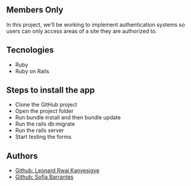 ## Members Only

In this project, we’ll be working to implement authentication systems so users can only access areas of a site they are authorized to.

## Tecnologies

* Ruby
* Ruby on Rails

## Steps to install the app

* Clone the GitHub project
* Open the project folder
* Run bundle install and then bundle update
* Run the rails db:migrate
* Run the rails server
* Start testing the forms

## Authors

* <a href="https://github.com/rmauritsson"> Github: Leonard Rwai Kanyesigye</a>
* <a href="https://github.com/SofiBretz">Github: Sofia Barrantes</a>
